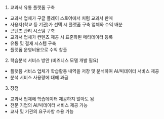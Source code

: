 1. 교과서 유통 플랫폼 구축
  - 교과서 업체가 구글 플레이 스토어에서 처럼 교과서 판매
  - 사용자(학교 등 기관)가 선택 시 플랫폼 구축 업체와 수익 배분
  - 콘텐츠 관리 시스템 구축
  - 교과서 업체가 컨텐츠 제공 시 표준화된 메타데이터 등록
  - 유통 및 결재 시스템 구축
  - 플랫폼 운영비용으로 수익 창출
  
2. 학습분석 서비스 방안 (비즈니스 모델 개발 필요)
 + 플랫폼 서비스 업체가 학습활동 내역을 저장 및 분석하여 AI/빅데이터 서비스 제공
 + 분석 서비스 사용량에 대해 과금
 
 3. 장점
 + 교과서 업체에 학습데이터 제공하지 않아도 됨
 + 전문 기업의 AI/빅데이터 서비스 제공 가능
 + 교사 및 기관의 요구사항 수용 가능